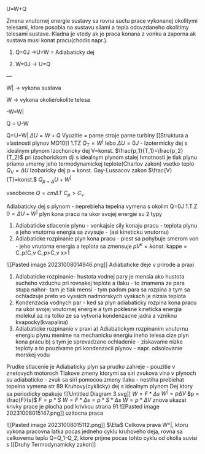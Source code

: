
U=W+Q

Zmena vnutornej energie sustavy sa rovna suctu prace vykonanej okolitymi telesami, ktore posobia na sustavu silami a tepla odovzdaneho okolitimy telesami sustave. Kladna je vtedy ak je praca konana z vonku a zaporna ak sustava musi konat pracu(chodis napr.).

1. Q=0J ->U=W = Adiabaticky dej

2. W=0J -> U=Q

—

W| -> vykona sustava

W -> vykona okolie/okolite telesa

-W=W|

Q = U-W

Q=U+W|
$\Delta U=W+Q$
Vyuzitie = parne stroje parne turbiny
[[Struktura a vlastnosti plynov MO10]]
1.TZ $Q_T=W^|$ lebo $\Delta U = 0J$ - Izotermicky dej s idealnym plynom
Izochoricky dej V=konst. $\frac{p_1}{T_1}=\frac{p_2}{T_2}$
pri izochorickom dji s idealnym plynom stalej hmotnosti je tlak plynu priamo umerny jeho termodynamickej teplote(Charlov zakon)
vsetko teplo $Q_{V}=\Delta U$
Izobaricky dej p = konst. Gay-Lussacov zakon
$\frac{V}{T}=konst.$
$Q_{p=\Delta}U+W^|$

vseobecne
$Q=cm\Delta T$
$C_p>C_v$

Adiabaticky dej s plynom - neprebieha tepelna vymena s okolim Q=0J
1.T.Z $0= \Delta U+W^|$  plyn kona pracu na ukor svojej energie
su 2 typy
1. Adiabaticke stlacenie plynu - vonkajsie sily konaju pracu - teplota plynu a jeho vnutorna energia sa zvysuje - (asi kineticku vnutornu)
2.  Adiabaticke rozpinanie plyn kona pracu - piest sa pohybuje smerom von - jeho vnutorna energia a teplota sa zmensuje
$pV^{\kappa} = konst.$ kappe = C_p/C_v C_p>C_v x>1

![[Pasted image 20231008014946.png]]
Adiabaticke deje v prirode a praxi 
1. Adiabaticke rozpinanie- hustota vodnej pary je mensia ako hustota sucheho vzduchu pri rovnakej teplote a tlaku - to znamena ze para stupa nahor- tam je tlak mensi - tym padom para sa rozpina a tym sa ochladzuje preto vo vyssich nadmorskych vyskach je nizsia teplota
2. Kondenzacia vodnych par - ked sa plyn adiabaticky rozpina kona pracu na ukor svojej vnutornej energie a tym poklesne kineticka energia molekul az na tolko ze sa vytvoria kondenzacne jadra a vzniknu kvapocky(kvapalina)
3. Adiabaticke rozpinanie v praxi
a) Adiabatickym rozpinanim vnutornu energiu plynu menime na mechanicku energiu ineho telesa cize plyn kona pracu
b) s tym je sprevadzane ochladenie - ziskavame nizke teploty a to pouzivame pri kondenzacii plynov - napr. odsolovanie morskej vodu

Prudke stlacenie je Adiabaticky plyn sa prudko zahreje - pouzitie v znetovych motoroch
Tlakove zmeny ktorymi sa siri zvukova vlna v plynoch su adiabaticke - zvuk sa siri pomocou zmeny tlaku  - nestiha prebiehat tepelna vymena 
str 89
Kruhovy(cyklicky) dej s idealnym plynom
Dej ktory sa periodicky opakuje
![[Untitled Diagram 3.svg]]
$W = F*\Delta s$
$W^{|}=p\Delta V$
$p = \frac{F}{s}$
$F=p*S$
$W=F* \Delta s=p*S*\Delta s$
$W=p*\Delta V$
znova ukazat krivky
prace je plocha pod krivkou strana 91
![[Pasted image 20231008015147.png]]
uzitocna praca


![[Pasted image 20231008015112.png]]
$\Eta$
Celkova prava W^|, ktoru vykona pracovna latka pocas jedneho cyklu kruhoveho deja, rovna sa celkovemu teplu Q=Q_1-Q_2, ktore prijme pocas tohto cyklu od okolia
suvisi s [[Druhy Termodynamicky zakon]] 
